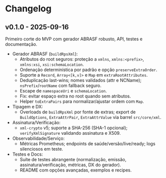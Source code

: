# Changelog

## v0.1.0 - 2025-09-16

Primeiro corte do MVP com gerador ABRASF robusto, API, testes e documentação.

- Gerador ABRASF (`buildRpsXml`):
  - Atributos do root seguros: proteção a `xmlns`, `xmlns:<prefix>`, `xmlns:xsi`, `xsi:schemaLocation`.
  - Ordenação determinística por padrão e opção `preserveExtraOrder`.
  - Suporte a `Record`, `Array<[k,v]>` e `Map` em `extraRootAttributes`.
  - Deduplicação last-wins; nomes validados (attr e NCName); `nsPrefix`/`rootName` com fallback seguro.
  - Escape de `namespaceUri` e `schemaLocation`.
  - Fix: evitar espaço extra no root quando sem atributos.
  - Helper `toExtraPairs` para normalizar/ajustar ordem com `Map`.
- Tipagem e DX:
  - Overloads de `buildRpsXml` por fonte de extras; export de `BuildOptions`, `ExtraAttrPair`, `ExtraAttrValue` via barrel `src/core/xml`.
- Assinatura/Verificação:
  - `xml-crypto` v5; suporte a SHA-256 (SHA-1 opcional); `verifyXmlSignature` validando assinatura e X509.
- Observabilidade/Serviço:
  - Métricas Prometheus; endpoints de saúde/versão/live/ready; logs silenciosos em teste.
- Testes e Docs:
  - Suíte de testes abrangente (normalização, emissão, assinatura/verificação, métricas, DX do gerador).
  - README com opções avançadas, exemplos e recipes.
